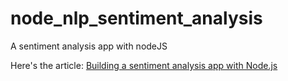 # node_nlp_sentiment_analysis
A sentiment analysis app with nodeJS

Here's the article: [Building a sentiment analysis app with Node.js](https://blog.logrocket.com/sentiment-analysis-node-js/)
